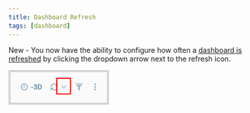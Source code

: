 ```yaml
---
title: Dashboard Refresh
tags: [dashboard]
---
```


New - You now have the ability to configure how often a [dashboard is refreshed](https://help.sumologic.com/Visualizations-and-Alerts/Dashboard_(New)/About_Dashboard_(New)#Auto_Refresh) by clicking the dropdown arrow next to the refresh icon.

![Auto Refresh](dashboard-auto-refresh.png)
